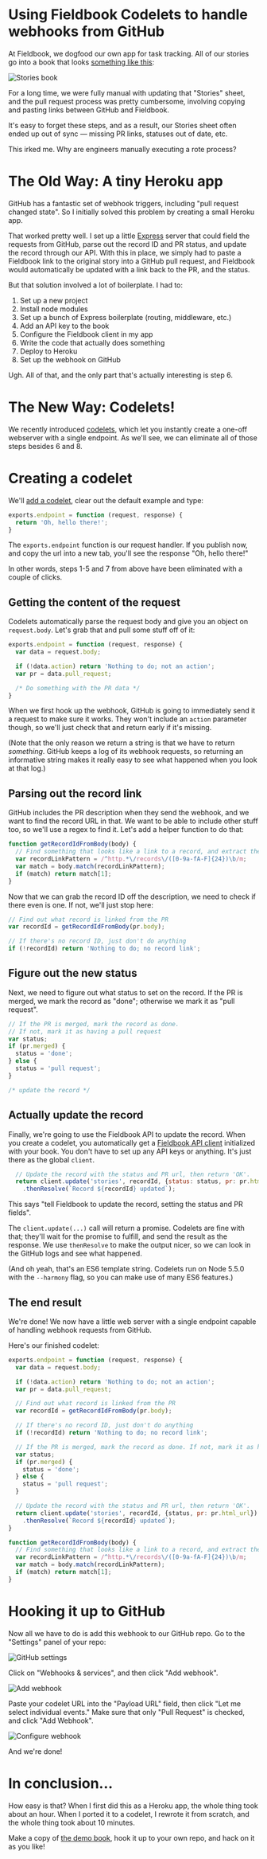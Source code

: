 # Using Fieldbook Codelets to handle webhooks from GitHub

At Fieldbook, we dogfood our own app for task tracking. All of our stories go
into a book that looks [something like
this](https://fieldbook.com/books/56c3aa4d1faa5a030071abf8):

![Stories book](../images/github-example-book.png)

For a long time, we were fully manual with updating that "Stories" sheet,
and the pull request process was pretty cumbersome, involving copying and
pasting links between GitHub and Fieldbook.

It's easy to forget these steps, and as a result, our Stories sheet often ended
up out of sync — missing PR links, statuses out of date, etc.

This irked me. Why are engineers manually executing a rote process?

# The Old Way: A tiny Heroku app

GitHub has a fantastic set of webhook triggers, including "pull request changed
state". So I initially solved this problem by creating a small Heroku app.

That worked pretty well. I set up a little [Express](http://expressjs.com/)
server that could field the requests from GitHub, parse out the record ID and
PR status, and update the record through our API. With this in place, we simply
had to paste a Fieldbook link to the original story into a GitHub pull request,
and Fieldbook would automatically be updated with a link back to the PR, and the
status.

But that solution involved a lot of boilerplate. I had to:

1. Set up a new project
2. Install node modules
3. Set up a bunch of Express boilerplate (routing, middleware, etc.)
4. Add an API key to the book
5. Configure the Fieldbook client in my app
6. Write the code that actually does something
7. Deploy to Heroku
8. Set up the webhook on GitHub

Ugh. All of that, and the only part that's actually interesting is step 6.

# The New Way: Codelets!

We recently introduced [codelets](../codelets.md), which let you instantly
create a one-off webserver with a single endpoint. As we'll see, we can
eliminate all of those steps besides 6 and 8.

# Creating a codelet

We'll [add a codelet](../codelets.md#getting-started), clear out the default
example and type:

```js
exports.endpoint = function (request, response) {
  return 'Oh, hello there!';
}
```

The `exports.endpoint` function is our request handler. If you publish now, and
copy the url into a new tab, you'll see the response "Oh, hello there!"

In other words, steps 1-5 and 7 from above have been eliminated with a couple
of clicks.

## Getting the content of the request

Codelets automatically parse the request body and give you an object on
`request.body`. Let's grab that and pull some stuff off of it:

```js
exports.endpoint = function (request, response) {
  var data = request.body;

  if (!data.action) return 'Nothing to do; not an action';
  var pr = data.pull_request;

  /* Do something with the PR data */
}
```

When we first hook up the webhook, GitHub is going to immediately send it a
request to make sure it works. They won't include an `action` parameter though,
so we'll just check that and return early if it's missing.

(Note that the only reason we return a string is that we have to return
*something*. GitHub keeps a log of its webhook requests, so returning an
informative string makes it really easy to see what happened when you look at
that log.)

## Parsing out the record link

GitHub includes the PR description when they send the webhook, and we want to
find the record URL in that. We want to be able to include other stuff too, so
we'll use a regex to find it. Let's add a helper function to do that:

```js
function getRecordIdFromBody(body) {
  // Find something that looks like a link to a record, and extract the id from it
  var recordLinkPattern = /^http.*\/records\/([0-9a-fA-F]{24})\b/m;
  var match = body.match(recordLinkPattern);
  if (match) return match[1];
}
```

Now that we can grab the record ID off the description, we need to check if
there even is one. If not, we'll just stop here:

```js
// Find out what record is linked from the PR
var recordId = getRecordIdFromBody(pr.body);

// If there's no record ID, just don't do anything
if (!recordId) return 'Nothing to do; no record link';
```

## Figure out the new status

Next, we need to figure out what status to set on the record. If the PR is
merged, we mark the record as "done"; otherwise we mark it as "pull request".

```js
// If the PR is merged, mark the record as done.
// If not, mark it as having a pull request
var status;
if (pr.merged) {
  status = 'done';
} else {
  status = 'pull request';
}

/* update the record */
```

## Actually update the record

Finally, we're going to use the Fieldbook API to update the record. When you
create a codelet, you automatically get a
[Fieldbook API client](https://github.com/fieldbook/fieldbook-client)
initialized with your book. You don't have to set up any API keys or anything.
It's just there as the global `client`.

```js
  // Update the record with the status and PR url, then return 'OK'.
  return client.update('stories', recordId, {status: status, pr: pr.html_url})
    .thenResolve(`Record ${recordId} updated`);
```

This says "tell Fieldbook to update the record, setting the status and PR
fields".

The `client.update(...)` call will return a promise. Codelets are fine with
that; they'll wait for the promise to fulfill, and send the result as the
response. We use `thenResolve` to make the output nicer, so we can look in the
GitHub logs and see what happened.

(And oh yeah, that's an ES6 template string. Codelets run on Node 5.5.0 with
the `--harmony` flag, so you can make use of many ES6 features.)

## The end result

We're done! We now have a little web server with a single endpoint capable of
handling webhook requests from GitHub.

Here's our finished codelet:

```js
exports.endpoint = function (request, response) {
  var data = request.body;

  if (!data.action) return 'Nothing to do; not an action';
  var pr = data.pull_request;

  // Find out what record is linked from the PR
  var recordId = getRecordIdFromBody(pr.body);

  // If there's no record ID, just don't do anything
  if (!recordId) return 'Nothing to do; no record link';

  // If the PR is merged, mark the record as done. If not, mark it as having a pull request
  var status;
  if (pr.merged) {
    status = 'done';
  } else {
    status = 'pull request';
  }

  // Update the record with the status and PR url, then return 'OK'.
  return client.update('stories', recordId, {status, pr: pr.html_url})
    .thenResolve(`Record ${recordId} updated`);
}

function getRecordIdFromBody(body) {
  // Find something that looks like a link to a record, and extract the id from it
  var recordLinkPattern = /^http.*\/records\/([0-9a-fA-F]{24})\b/m;
  var match = body.match(recordLinkPattern);
  if (match) return match[1];
}
```

# Hooking it up to GitHub

Now all we have to do is add this webhook to our GitHub repo. Go to the
"Settings" panel of your repo:

![GitHub settings](../images/github-settings.png)

Click on "Webhooks & services", and then click "Add webhook".

![Add webhook](../images/github-add-webhook.png)

Paste your codelet URL into the "Payload URL" field, then click "Let me select
individual events." Make sure that only "Pull Request" is checked, and click
"Add Webhook".

![Configure webhook](../images/github-config-webhook.png)

And we're done!

# In conclusion...

How easy is that? When I first did this as a Heroku app, the whole thing took
about an hour. When I ported it to a codelet, I rewrote it from scratch, and
the whole thing took about 10 minutes.

Make a copy of [the demo book](https://fieldbook.com/books/56c3aa4d1faa5a030071abf8),
hook it up to your own repo, and hack on it as you like!
